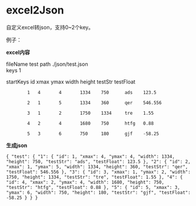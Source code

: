 # excel2Json
自定义excel转json，支持0~2个key。


例子：

**excel内容**

fileName	test	path	./json/test.json				
keys	1						
							
startKeys	id	xmax	ymax	width	height	testStr	testFloat

	        1	4	    4	    1334	750	     ads	123.5
            
	        2	1	    5	    1334	360	     qer	546.556
            
	        3	1	    2	    1750	1334	 tre	1.55
            
	        4	2	    4	    1680	750	     htfg	0.88
            
	        5	3	    6	    750	    180	     gjf	-58.25

**生成json**

`{
    "test": {
        "1": {
            "id": 1,
            "xmax": 4,
            "ymax": 4,
            "width": 1334,
            "height": 750,
            "testStr": "ads",
            "testFloat": 123.5
        },
        "2": {
            "id": 2,
            "xmax": 1,
            "ymax": 5,
            "width": 1334,
            "height": 360,
            "testStr": "qer",
            "testFloat": 546.556
        },
        "3": {
            "id": 3,
            "xmax": 1,
            "ymax": 2,
            "width": 1750,
            "height": 1334,
            "testStr": "tre",
            "testFloat": 1.55
        },
        "4": {
            "id": 4,
            "xmax": 2,
            "ymax": 4,
            "width": 1680,
            "height": 750,
            "testStr": "htfg",
            "testFloat": 0.88
        },
        "5": {
            "id": 5,
            "xmax": 3,
            "ymax": 6,
            "width": 750,
            "height": 180,
            "testStr": "gjf",
            "testFloat": -58.25
        }
    }
}`
